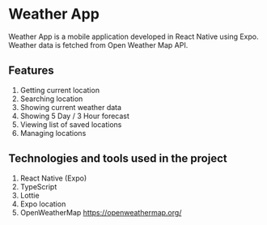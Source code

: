 # Weather App

Weather App is a mobile application developed in React Native using Expo. Weather data is fetched from Open Weather Map API.

## Features

1. Getting current location
2. Searching location
3. Showing current weather data
4. Showing 5 Day / 3 Hour forecast
5. Viewing list of saved locations
6. Managing locations

## Technologies and tools used in the project

1. React Native (Expo)
2. TypeScript
3. Lottie
4. Expo location
5. OpenWeatherMap https://openweathermap.org/
